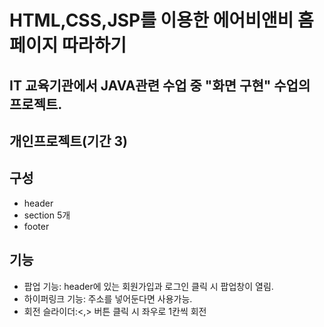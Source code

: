 # HTML,CSS,JSP를 이용한 에어비앤비 홈페이지 따라하기
## IT 교육기관에서 JAVA관련 수업 중 "화면 구현" 수업의 프로젝트.
## 개인프로젝트(기간 3)

## 구성
* header
* section 5개
* footer

## 기능
* 팝업 기능: header에 있는 회원가입과 로그인 클릭 시 팝업창이 열림.
* 하이퍼링크 기능: 주소를 넣어둔다면 사용가능.
* 회전 슬라이더:<,> 버튼 클릭 시 좌우로 1칸씩 회전
